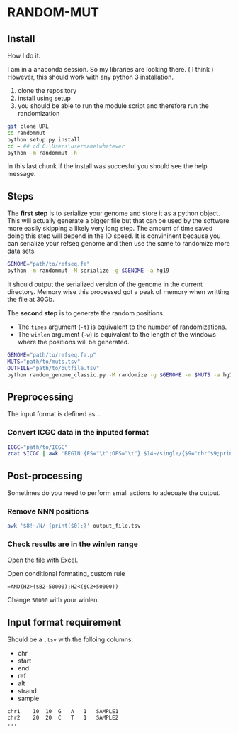 # RANDOM-MUT

## Install

How I do it.

I am in a anaconda session. So my libraries are looking there. ( I think )
However, this should work with any python 3 installation.

1. clone the repository
2. install using setup
3. you should be able to run the module script and therefore run the randomization

```bash
git clone URL
cd randommut
python setup.py install
cd ~ ## cd C:\Users\username\whatever
python -m randommut -h
```

In this last chunk if the install was succesful you should see the help message.

## Steps

The **first step** is to serialize your genome and store it as a python object.
This will actually generate a bigger file but that can be used by the software more easily  skipping a likely very long step.
The amount of time saved doing this step will depend in the IO speed.
It is convininent because you can serialize your refseq genome and then use the same to randomize more data sets.

```bash
GENOME="path/to/refseq.fa"
python -m randommut -M serialize -g $GENOME -a hg19
```

It should output the serialized version of the genome in the current directory. Memory wise this processed got a peak of memory when writting the file at 30Gb.

The **second step** is to generate the random positions.

* The `times` argument (`-t`) is equivalent to the number of randomizations.
* The `winlen` argument (`-w`) is equivalent to the length of the windows where the positions will be generated.

```bash
GENOME="path/to/refseq.fa.p"
MUTS="path/to/muts.tsv"
OUTFILE="path/to/outfile.tsv"
python random_genome_classic.py -M randomize -g $GENOME -m $MUTS -a hg19 -o $OUTFILE -t 50 -w 50000
```

## Preprocessing

The input format is defined as...

### Convert ICGC data in the inputed format

```bash
ICGC="path/to/ICGC"
zcat $ICGC | awk 'BEGIN {FS="\t";OFS="\t"} $14~/single/{$9="chr"$9;print($9,$10,$11,$16,$17,$12,$5);}'
```

## Post-processing

Sometimes do you need to perform small actions to adecuate the output.

### Remove NNN positions

```bash
awk '$8!~/N/ {print($0);}' output_file.tsv
```

### Check results are in the winlen range

Open the file with Excel.

Open conditional formating, custom rule

```txt
=AND(H2>($B2-50000);H2<($C2+50000))
```

Change `50000` with your winlen.

## Input format requirement

Should be a `.tsv` with the folloing columns:

* chr
* start
* end
* ref
* alt
* strand
* sample

```text
chr1    10  10  G   A   1   SAMPLE1
chr2    20  20  C   T   1   SAMPLE2
...
```
